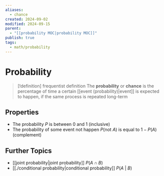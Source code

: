 ```yaml
---
aliases:
  - chance
created: 2024-09-02
modified: 2024-09-15
parent:
  - "[[probability MOC|probability MOC]]"
publish: true
tags:
  - math/probability
---
```

# Probability
> [!definition] frequentist definition
> The **probability** or **chance** is the percentage of time a certain [[event (probability)|event]] is expected to happen, if the same process is repeated long-term

## Properties
- The probability $P$ is between 0 and 1 (inclusive)
- The probability of some event not happen $P(\text{not } A)$ is equal to $1 - P(A)$ (complement)

## Further Topics
- [[joint probability|joint probability]] $P(A \cap B)$
- [[./conditional probability|conditional probability]] $P(A\ |\ B)$